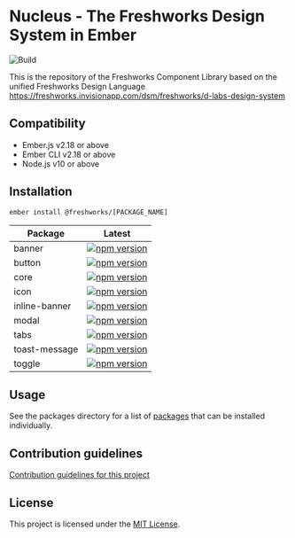 Nucleus - The Freshworks Design System in Ember
==============================================================================
![Build](https://github.com/freshdesk/nucleus/workflows/Build/badge.svg?branch=master)

This is the repository of the Freshworks Component Library based on the unified
Freshworks Design Language
https://freshworks.invisionapp.com/dsm/freshworks/d-labs-design-system

Compatibility
------------------------------------------------------------------------------

* Ember.js v2.18 or above
* Ember CLI v2.18 or above
* Node.js v10 or above


Installation
------------------------------------------------------------------------------

```
ember install @freshworks/[PACKAGE_NAME]
```

| Package     | Latest        |
| ------------|:-------------:|
| banner      | [![npm version](https://badge.fury.io/js/%40freshworks%2Fbanner.svg)](https://www.npmjs.com/package/@freshworks/banner) |
| button      | [![npm version](https://badge.fury.io/js/%40freshworks%2Fbutton.svg)](https://www.npmjs.com/package/@freshworks/button)      |
| core        | [![npm version](https://badge.fury.io/js/%40freshworks%2Fcore.svg)](https://www.npmjs.com/package/@freshworks/core)      |
| icon        | [![npm version](https://badge.fury.io/js/%40freshworks%2Ficon.svg)](https://www.npmjs.com/package/@freshworks/icon)      |
| inline-banner        | [![npm version](https://badge.fury.io/js/%40freshworks%2Finline-banner.svg)](https://www.npmjs.com/package/@freshworks/inline-banner)      |
| modal        | [![npm version](https://badge.fury.io/js/%40freshworks%2Fmodal.svg)](https://www.npmjs.com/package/@freshworks/modal)      |
| tabs        | [![npm version](https://badge.fury.io/js/%40freshworks%2Ftabs.svg)](https://www.npmjs.com/package/@freshworks/tabs)      |
| toast-message        | [![npm version](https://badge.fury.io/js/%40freshworks%2Ftoast-message.svg)](https://www.npmjs.com/package/@freshworks/toast-message)      |
| toggle        | [![npm version](https://badge.fury.io/js/%40freshworks%2Ftoggle.svg)](https://www.npmjs.com/package/@freshworks/toggle)      |


Usage
------------------------------------------------------------------------------

See the packages directory for a list of [packages](packages/) that can be installed individually.


Contribution guidelines
------------------------------------------------------------------------------

[Contribution guidelines for this project](docs/CONTRIBUTING.md)


License
------------------------------------------------------------------------------

This project is licensed under the [MIT License](LICENSE.md).

